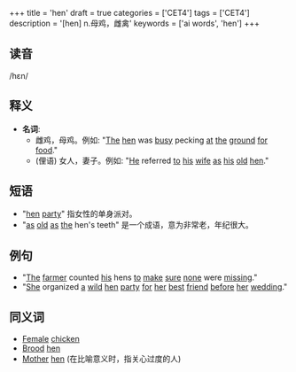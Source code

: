 +++
title = 'hen'
draft = true
categories = ['CET4']
tags = ['CET4']
description = '[hen] n.母鸡，雌禽'
keywords = ['ai words', 'hen']
+++

## 读音
/hɛn/

## 释义
- **名词**:
   - 雌鸡，母鸡。例如: "[The](/post/the/) [hen](/post/hen/) was [busy](/post/busy/) pecking [at](/post/at/) [the](/post/the/) [ground](/post/ground/) [for](/post/for/) [food](/post/food/)."
   - (俚语) 女人，妻子。例如: "[He](/post/he/) referred [to](/post/to/) [his](/post/his/) [wife](/post/wife/) [as](/post/as/) [his](/post/his/) [old](/post/old/) [hen](/post/hen/)."

## 短语
- "[hen](/post/hen/) [party](/post/party/)" 指女性的单身派对。
- "[as](/post/as/) [old](/post/old/) [as](/post/as/) [the](/post/the/) hen's teeth" 是一个成语，意为非常老，年纪很大。

## 例句
- "[The](/post/the/) [farmer](/post/farmer/) counted [his](/post/his/) hens [to](/post/to/) [make](/post/make/) [sure](/post/sure/) [none](/post/none/) were [missing](/post/missing/)."
- "[She](/post/she/) organized [a](/post/a/) [wild](/post/wild/) [hen](/post/hen/) [party](/post/party/) [for](/post/for/) [her](/post/her/) [best](/post/best/) [friend](/post/friend/) [before](/post/before/) [her](/post/her/) [wedding](/post/wedding/)."

## 同义词
- [Female](/post/female/) [chicken](/post/chicken/)
- [Brood](/post/brood/) [hen](/post/hen/)
- [Mother](/post/mother/) [hen](/post/hen/) (在比喻意义时，指关心过度的人)
